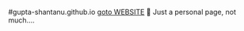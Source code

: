 #gupta-shantanu.github.io
[goto WEBSITE](http://gupta-shantanu.github.io)
:metal: Just a personal page, not much....
